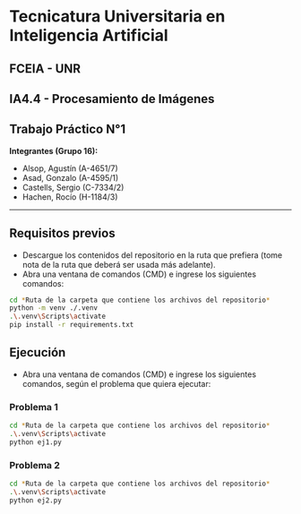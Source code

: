 # Tecnicatura Universitaria en Inteligencia Artificial
## FCEIA - UNR
## IA4.4 - Procesamiento de Imágenes
## Trabajo Práctico N°1

**Integrantes (Grupo 16):**
- Alsop, Agustín (A-4651/7)
- Asad, Gonzalo (A-4595/1)
- Castells, Sergio (C-7334/2)
- Hachen, Rocío (H-1184/3)

---

## Requisitos previos
- Descargue los contenidos del repositorio en la ruta que prefiera (tome nota de la ruta que deberá ser usada más adelante).
- Abra una ventana de comandos (CMD) e ingrese los siguientes comandos:
```bash
cd *Ruta de la carpeta que contiene los archivos del repositorio*
python -m venv ./.venv
.\.venv\Scripts\activate
pip install -r requirements.txt
```

## Ejecución

- Abra una ventana de comandos (CMD) e ingrese los siguientes comandos, según el problema que quiera ejecutar:

### Problema 1

```bash
cd *Ruta de la carpeta que contiene los archivos del repositorio*
.\.venv\Scripts\activate
python ej1.py
```

### Problema 2

```bash
cd *Ruta de la carpeta que contiene los archivos del repositorio*
.\.venv\Scripts\activate
python ej2.py
```
